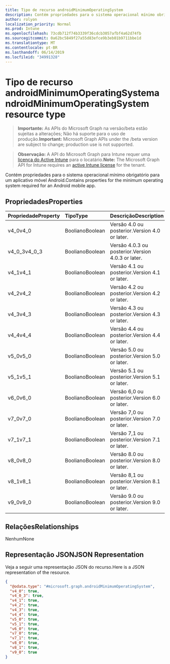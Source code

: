 ```yaml
---
title: Tipo de recurso androidMinimumOperatingSystem
description: Contém propriedades para o sistema operacional mínimo obrigatório para um aplicativo móvel Android.
author: rolyon
localization_priority: Normal
ms.prod: Intune
ms.openlocfilehash: 73cdb712f74b3339f36cdcb3057afbf4a62d74fb
ms.sourcegitcommit: 0a62bc5849f27a55d83efce9b3eb01b9711bbe1d
ms.translationtype: MT
ms.contentlocale: pt-BR
ms.lasthandoff: 06/14/2019
ms.locfileid: "34991328"
---
```

# <a name="androidminimumoperatingsystem-resource-type"></a><span data-ttu-id="1a2be-103">Tipo de recurso androidMinimumOperatingSystem</span><span class="sxs-lookup"><span data-stu-id="1a2be-103">androidMinimumOperatingSystem resource type</span></span>

> <span data-ttu-id="1a2be-104">**Importante:** As APIs do Microsoft Graph na versão/beta estão sujeitas a alterações; Não há suporte para o uso de produção.</span><span class="sxs-lookup"><span data-stu-id="1a2be-104">**Important:** Microsoft Graph APIs under the /beta version are subject to change; production use is not supported.</span></span>

> <span data-ttu-id="1a2be-105">**Observação:** A API do Microsoft Graph para Intune requer uma [licença do Active Intune](https://go.microsoft.com/fwlink/?linkid=839381) para o locatário.</span><span class="sxs-lookup"><span data-stu-id="1a2be-105">**Note:** The Microsoft Graph API for Intune requires an [active Intune license](https://go.microsoft.com/fwlink/?linkid=839381) for the tenant.</span></span>

<span data-ttu-id="1a2be-106">Contém propriedades para o sistema operacional mínimo obrigatório para um aplicativo móvel Android.</span><span class="sxs-lookup"><span data-stu-id="1a2be-106">Contains properties for the minimum operating system required for an Android mobile app.</span></span>

## <a name="properties"></a><span data-ttu-id="1a2be-107">Propriedades</span><span class="sxs-lookup"><span data-stu-id="1a2be-107">Properties</span></span>
|<span data-ttu-id="1a2be-108">Propriedade</span><span class="sxs-lookup"><span data-stu-id="1a2be-108">Property</span></span>|<span data-ttu-id="1a2be-109">Tipo</span><span class="sxs-lookup"><span data-stu-id="1a2be-109">Type</span></span>|<span data-ttu-id="1a2be-110">Descrição</span><span class="sxs-lookup"><span data-stu-id="1a2be-110">Description</span></span>|
|:---|:---|:---|
|<span data-ttu-id="1a2be-111">v4_0</span><span class="sxs-lookup"><span data-stu-id="1a2be-111">v4_0</span></span>|<span data-ttu-id="1a2be-112">Booliano</span><span class="sxs-lookup"><span data-stu-id="1a2be-112">Boolean</span></span>|<span data-ttu-id="1a2be-113">Versão 4.0 ou posterior.</span><span class="sxs-lookup"><span data-stu-id="1a2be-113">Version 4.0 or later.</span></span>|
|<span data-ttu-id="1a2be-114">v4_0_3</span><span class="sxs-lookup"><span data-stu-id="1a2be-114">v4_0_3</span></span>|<span data-ttu-id="1a2be-115">Booliano</span><span class="sxs-lookup"><span data-stu-id="1a2be-115">Boolean</span></span>|<span data-ttu-id="1a2be-116">Versão 4.0.3 ou posterior.</span><span class="sxs-lookup"><span data-stu-id="1a2be-116">Version 4.0.3 or later.</span></span>|
|<span data-ttu-id="1a2be-117">v4_1</span><span class="sxs-lookup"><span data-stu-id="1a2be-117">v4_1</span></span>|<span data-ttu-id="1a2be-118">Booliano</span><span class="sxs-lookup"><span data-stu-id="1a2be-118">Boolean</span></span>|<span data-ttu-id="1a2be-119">Versão 4.1 ou posterior.</span><span class="sxs-lookup"><span data-stu-id="1a2be-119">Version 4.1 or later.</span></span>|
|<span data-ttu-id="1a2be-120">v4_2</span><span class="sxs-lookup"><span data-stu-id="1a2be-120">v4_2</span></span>|<span data-ttu-id="1a2be-121">Booliano</span><span class="sxs-lookup"><span data-stu-id="1a2be-121">Boolean</span></span>|<span data-ttu-id="1a2be-122">Versão 4.2 ou posterior.</span><span class="sxs-lookup"><span data-stu-id="1a2be-122">Version 4.2 or later.</span></span>|
|<span data-ttu-id="1a2be-123">v4_3</span><span class="sxs-lookup"><span data-stu-id="1a2be-123">v4_3</span></span>|<span data-ttu-id="1a2be-124">Booliano</span><span class="sxs-lookup"><span data-stu-id="1a2be-124">Boolean</span></span>|<span data-ttu-id="1a2be-125">Versão 4.3 ou posterior.</span><span class="sxs-lookup"><span data-stu-id="1a2be-125">Version 4.3 or later.</span></span>|
|<span data-ttu-id="1a2be-126">v4_4</span><span class="sxs-lookup"><span data-stu-id="1a2be-126">v4_4</span></span>|<span data-ttu-id="1a2be-127">Booliano</span><span class="sxs-lookup"><span data-stu-id="1a2be-127">Boolean</span></span>|<span data-ttu-id="1a2be-128">Versão 4.4 ou posterior.</span><span class="sxs-lookup"><span data-stu-id="1a2be-128">Version 4.4 or later.</span></span>|
|<span data-ttu-id="1a2be-129">v5_0</span><span class="sxs-lookup"><span data-stu-id="1a2be-129">v5_0</span></span>|<span data-ttu-id="1a2be-130">Booliano</span><span class="sxs-lookup"><span data-stu-id="1a2be-130">Boolean</span></span>|<span data-ttu-id="1a2be-131">Versão 5.0 ou posterior.</span><span class="sxs-lookup"><span data-stu-id="1a2be-131">Version 5.0 or later.</span></span>|
|<span data-ttu-id="1a2be-132">v5_1</span><span class="sxs-lookup"><span data-stu-id="1a2be-132">v5_1</span></span>|<span data-ttu-id="1a2be-133">Booliano</span><span class="sxs-lookup"><span data-stu-id="1a2be-133">Boolean</span></span>|<span data-ttu-id="1a2be-134">Versão 5.1 ou posterior.</span><span class="sxs-lookup"><span data-stu-id="1a2be-134">Version 5.1 or later.</span></span>|
|<span data-ttu-id="1a2be-135">v6_0</span><span class="sxs-lookup"><span data-stu-id="1a2be-135">v6_0</span></span>|<span data-ttu-id="1a2be-136">Booliano</span><span class="sxs-lookup"><span data-stu-id="1a2be-136">Boolean</span></span>|<span data-ttu-id="1a2be-137">Versão 6,0 ou posterior.</span><span class="sxs-lookup"><span data-stu-id="1a2be-137">Version 6.0 or later.</span></span>|
|<span data-ttu-id="1a2be-138">v7_0</span><span class="sxs-lookup"><span data-stu-id="1a2be-138">v7_0</span></span>|<span data-ttu-id="1a2be-139">Booliano</span><span class="sxs-lookup"><span data-stu-id="1a2be-139">Boolean</span></span>|<span data-ttu-id="1a2be-140">Versão 7,0 ou posterior.</span><span class="sxs-lookup"><span data-stu-id="1a2be-140">Version 7.0 or later.</span></span>|
|<span data-ttu-id="1a2be-141">v7_1</span><span class="sxs-lookup"><span data-stu-id="1a2be-141">v7_1</span></span>|<span data-ttu-id="1a2be-142">Booliano</span><span class="sxs-lookup"><span data-stu-id="1a2be-142">Boolean</span></span>|<span data-ttu-id="1a2be-143">Versão 7,1 ou posterior.</span><span class="sxs-lookup"><span data-stu-id="1a2be-143">Version 7.1 or later.</span></span>|
|<span data-ttu-id="1a2be-144">v8_0</span><span class="sxs-lookup"><span data-stu-id="1a2be-144">v8_0</span></span>|<span data-ttu-id="1a2be-145">Booliano</span><span class="sxs-lookup"><span data-stu-id="1a2be-145">Boolean</span></span>|<span data-ttu-id="1a2be-146">Versão 8.0 ou posterior.</span><span class="sxs-lookup"><span data-stu-id="1a2be-146">Version 8.0 or later.</span></span>|
|<span data-ttu-id="1a2be-147">v8_1</span><span class="sxs-lookup"><span data-stu-id="1a2be-147">v8_1</span></span>|<span data-ttu-id="1a2be-148">Booliano</span><span class="sxs-lookup"><span data-stu-id="1a2be-148">Boolean</span></span>|<span data-ttu-id="1a2be-149">Versão 8,1 ou posterior.</span><span class="sxs-lookup"><span data-stu-id="1a2be-149">Version 8.1 or later.</span></span>|
|<span data-ttu-id="1a2be-150">v9_0</span><span class="sxs-lookup"><span data-stu-id="1a2be-150">v9_0</span></span>|<span data-ttu-id="1a2be-151">Booliano</span><span class="sxs-lookup"><span data-stu-id="1a2be-151">Boolean</span></span>|<span data-ttu-id="1a2be-152">Versão 9.0 ou posterior.</span><span class="sxs-lookup"><span data-stu-id="1a2be-152">Version 9.0 or later.</span></span>|

## <a name="relationships"></a><span data-ttu-id="1a2be-153">Relações</span><span class="sxs-lookup"><span data-stu-id="1a2be-153">Relationships</span></span>
<span data-ttu-id="1a2be-154">Nenhum</span><span class="sxs-lookup"><span data-stu-id="1a2be-154">None</span></span>

## <a name="json-representation"></a><span data-ttu-id="1a2be-155">Representação JSON</span><span class="sxs-lookup"><span data-stu-id="1a2be-155">JSON Representation</span></span>
<span data-ttu-id="1a2be-156">Veja a seguir uma representação JSON do recurso.</span><span class="sxs-lookup"><span data-stu-id="1a2be-156">Here is a JSON representation of the resource.</span></span>
<!-- {
  "blockType": "resource",
  "@odata.type": "microsoft.graph.androidMinimumOperatingSystem"
}
-->
``` json
{
  "@odata.type": "#microsoft.graph.androidMinimumOperatingSystem",
  "v4_0": true,
  "v4_0_3": true,
  "v4_1": true,
  "v4_2": true,
  "v4_3": true,
  "v4_4": true,
  "v5_0": true,
  "v5_1": true,
  "v6_0": true,
  "v7_0": true,
  "v7_1": true,
  "v8_0": true,
  "v8_1": true,
  "v9_0": true
}
```





